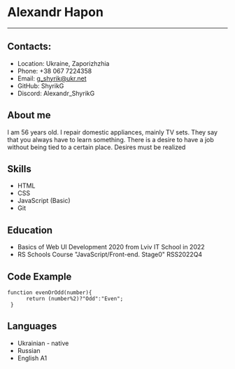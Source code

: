 # Alexandr Hapon
***
## Contacts:
* Location: Ukraine, Zaporizhzhia
* Phone: +38 067 7224358
* Email: g_shyrik@ukr.net
* GitHub: ShyrikG
* Discord: Alexandr_ShyrikG
## About me
I am 56 years old. I repair domestic appliances, mainly TV sets. They say that you always have to learn something. There is a desire to have a job without being tied to a certain place. Desires must be realized
## Skills
* HTML
* CSS
* JavaScript (Basic)
* Git
## Education
* Basics of Web UI Development 2020 from Lviv IT School in 2022
* RS Schools Course "JavaScript/Front-end. Stage0" RSS2022Q4
## Code Example
```
function evenOrOdd(number){
      return (number%2)?"Odd":"Even";
 }
```
## Languages
+ Ukrainian - native
+ Russian 
+ English A1